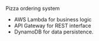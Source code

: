 Pizza ordering system
- AWS Lambda for business logic
- API Gateway for REST interface
- DynamoDB for data persistence.
